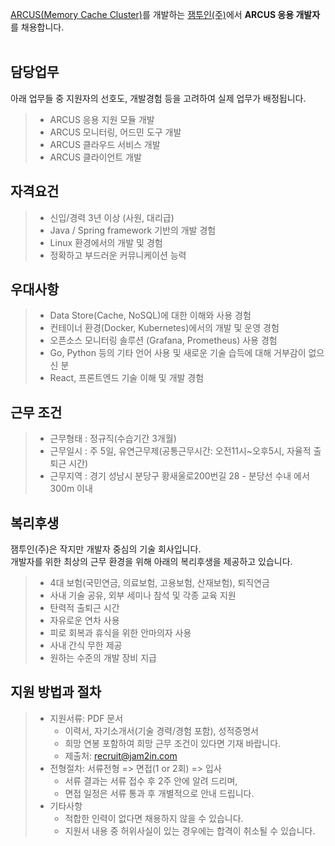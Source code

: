 [ARCUS(Memory Cache Cluster)](http://naver.github.io/arcus/)를 개발하는
[잼투인(주)](http://www.jam2in.com/)에서 **ARCUS 응용 개발자**를 채용합니다.
<br /> <br /> 

## 담당업무

아래 업무들 중 지원자의 선호도, 개발경험 등을 고려하여 실제 업무가 배정됩니다.

> - ARCUS 응용 지원 모듈 개발
> - ARCUS 모니터링, 어드민 도구 개발
> - ARCUS 클라우드 서비스 개발
> - ARCUS 클라이언트 개발

## 자격요건

> - 신입/경력 3년 이상 (사원, 대리급)
> - Java / Spring framework 기반의 개발 경험
> - Linux 환경에서의 개발 및 경험
> - 정확하고 부드러운 커뮤니케이션 능력

## 우대사항

> - Data Store(Cache, NoSQL)에 대한 이해와 사용 경험
> - 컨테이너 환경(Docker, Kubernetes)에서의 개발 및 운영 경험
> - 오픈소스 모니터링 솔루션 (Grafana, Prometheus) 사용 경험
> - Go, Python 등의 기타 언어 사용 및 새로운 기술 습득에 대해 거부감이 없으신 분
> - React, 프론트엔드 기술 이해 및 개발 경험

## 근무 조건

> - 근무형태 : 정규직(수습기간 3개월)
> - 근무일시 : 주 5일, 유연근무제(공통근무시간: 오전11시~오후5시, 자율적 출퇴근 시간)
> - 근무지역 : 경기 성남시 분당구 황새울로200번길 28 - 분당선 수내 에서 300m 이내


## 복리후생

잼투인(주)은 작지만 개발자 중심의 기술 회사입니다. <br />
개발자를 위한 최상의 근무 환경을 위해 아래의 복리후생을 제공하고 있습니다.

> - 4대 보험(국민연금, 의료보험, 고용보험, 산재보험), 퇴직연금
> - 사내 기술 공유, 외부 세미나 참석 및 각종 교육 지원
> - 탄력적 출퇴근 시간
> - 자유로운 연차 사용
> - 피로 회복과 휴식을 위한 안마의자 사용
> - 사내 간식 무한 제공
> - 원하는 수준의 개발 장비 지급


## 지원 방법과 절차

> - 지원서류: PDF 문서
>    - 이력서, 자기소개서(기술 경력/경험 포함), 성적증명서
>    - 희망 연봉 포함하여 희망 근무 조건이 있다면 기재 바랍니다.
>    - 제출처: <recruit@jam2in.com>
> - 전형절차: 서류전형 => 면접(1 or 2회) => 입사
>    - 서류 결과는 서류 접수 후 2주 안에 알려 드리며,
>    - 면접 일정은 서류 통과 후 개별적으로 안내 드립니다.
> - 기타사항
>    - 적합한 인력이 없다면 채용하지 않을 수 있습니다.
>    - 지원서 내용 중 허위사실이 있는 경우에는 합격이 취소될 수 있습니다.
